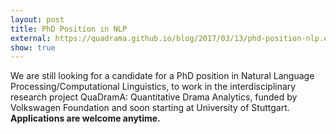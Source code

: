 ```yaml
---
layout: post
title: PhD Position in NLP
external: https://quadrama.github.io/blog/2017/03/13/phd-position-nlp.en
show: true
---
```

We are still looking for a candidate for a PhD position in Natural Language Processing/Computational Linguistics, to work in the interdisciplinary research project QuaDramA: Quantitative Drama Analytics, funded by Volkswagen Foundation and soon starting at University of Stuttgart. **Applications are welcome anytime.**
